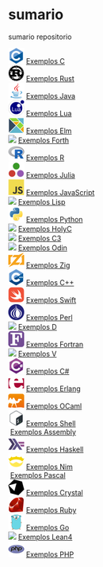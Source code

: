 # sumario
sumario repositorio

<div>
  <img src="https://raw.githubusercontent.com/devicons/devicon/master/icons/c/c-original.svg" width="32"/>
  <a href="https://github.com/Jopestpe/c_exemplos">Exemplos C</a>
</div>
<div>
  <img src="https://raw.githubusercontent.com/devicons/devicon/master/icons/rust/rust-original.svg" width="32"/>
  <a href="https://github.com/Jopestpe/rust_exemplos">Exemplos Rust</a>
</div>
<div>
  <img src="https://raw.githubusercontent.com/devicons/devicon/master/icons/java/java-original.svg" width="32"/>
  <a href="https://github.com/Jopestpe/java_exemplos">Exemplos Java</a>
</div>
<div>
  <img src="https://raw.githubusercontent.com/devicons/devicon/master/icons/lua/lua-original.svg" width="32"/>
  <a href="https://github.com/Jopestpe/lua_exemplos">Exemplos Lua</a>
</div>
<div>
  <img src="https://raw.githubusercontent.com/devicons/devicon/master/icons/elm/elm-original.svg" width="32"/>
  <a href="https://github.com/Jopestpe/elm_exemplos">Exemplos Elm</a>
</div>
<div>
  <img src="https://forth-standard.org/images/favicon.ico" width="32"/>
  <a href="https://github.com/Jopestpe/forth_exemplos">Exemplos Forth</a>
</div>
<div>
  <img src="https://raw.githubusercontent.com/devicons/devicon/master/icons/r/r-original.svg" width="32"/>
  <a href="https://github.com/Jopestpe/r_exemplos">Exemplos R</a>
</div>
<div>
  <img src="https://raw.githubusercontent.com/devicons/devicon/master/icons/julia/julia-original.svg" width="32"/>
  <a href="https://github.com/Jopestpe/Julia_exemplos">Exemplos Julia</a>
</div>
<div>
  <img src="https://raw.githubusercontent.com/devicons/devicon/master/icons/javascript/javascript-original.svg" width="32"/>
  <a href="https://github.com/Jopestpe/javascript_exemplos">Exemplos JavaScript</a>
</div>
<div>
  <img src="https://upload.wikimedia.org/wikipedia/commons/4/48/Lisp_logo.svg" width="32"/>
  <a href="https://github.com/Jopestpe/lisp_exemplos">Exemplos Lisp</a>
</div>
<div>
  <img src="https://raw.githubusercontent.com/devicons/devicon/master/icons/python/python-original.svg" width="32"/>
  <a href="https://github.com/Jopestpe/python_exemplos">Exemplos Python</a>
</div>
<div>
  <img src="https://upload.wikimedia.org/wikipedia/commons/thumb/3/33/HolyC_Logo.svg/800px-HolyC_Logo.svg.png" width="32"/>
  <a href="https://github.com/Jopestpe/holyc_exemplos">Exemplos HolyC</a>
</div>
<div>
  <img src="https://c3-lang.org/ico.svg" width="32"/>
  <a href="https://github.com/Jopestpe/c3_exemplos">Exemplos C3</a>
</div>
<div>
  <img src="https://odin-lang.org/favicon.svg" width="32"/>
  <a href="https://github.com/Jopestpe/odin_exemplos">Exemplos Odin</a>
</div>
<div>
  <img src="https://raw.githubusercontent.com/devicons/devicon/master/icons/zig/zig-original.svg" width="32"/>
  <a href="https://github.com/Jopestpe/zig_exemplos">Exemplos Zig</a>
</div>
<div>
  <img src="https://raw.githubusercontent.com/devicons/devicon/master/icons/cplusplus/cplusplus-original.svg" width="32"/>
  <a href="https://github.com/Jopestpe/cpp_exemplos">Exemplos C++</a>
</div>
<div>
  <img src="https://raw.githubusercontent.com/devicons/devicon/master/icons/swift/swift-original.svg" width="32"/>
  <a href="https://github.com/Jopestpe/swift_exemplos">Exemplos Swift</a>
</div>
<div>
  <img src="https://raw.githubusercontent.com/devicons/devicon/master/icons/perl/perl-original.svg" width="32"/>
  <a href="https://github.com/Jopestpe/perl_exemplos">Exemplos Perl</a>
</div>
<div>
  <img src="https://dlang.org/favicon.ico" width="32"/>
  <a href="https://github.com/Jopestpe/d_exemplos">Exemplos D</a>
</div>
<div>
  <img src="https://raw.githubusercontent.com/devicons/devicon/master/icons/fortran/fortran-original.svg" width="32"/>
  <a href="https://github.com/Jopestpe/fortran_exemplos">Exemplos Fortran</a>
</div>
<div>
  <img src="https://vlang.io/img/v-logo.png" width="32"/>
  <a href="https://github.com/Jopestpe/v_exemplos">Exemplos V</a>
</div>
<div>
  <img src="https://raw.githubusercontent.com/devicons/devicon/master/icons/csharp/csharp-original.svg" width="32"/>
  <a href="https://github.com/Jopestpe/csharp_exemplos">Exemplos C#</a>
</div>
<div>
  <img src="https://raw.githubusercontent.com/devicons/devicon/master/icons/erlang/erlang-original.svg" width="32"/>
  <a href="https://github.com/Jopestpe/erlang_exemplos">Exemplos Erlang</a>
</div>
<div>
  <img src="https://raw.githubusercontent.com/devicons/devicon/master/icons/ocaml/ocaml-original.svg" width="32"/>
  <a href="https://github.com/Jopestpe/ocaml_exemplos">Exemplos OCaml</a>
</div>
<div>
  <img src="https://raw.githubusercontent.com/devicons/devicon/master/icons/bash/bash-original.svg" width="32"/>
  <a href="https://github.com/Jopestpe/shell_exemplos">Exemplos Shell</a>
</div>
<div>
  <img src="" width="32"/>
  <a href="https://github.com/Jopestpe/assembly_exemplos">Exemplos Assembly</a>
</div>
<div>
  <img src="https://raw.githubusercontent.com/devicons/devicon/master/icons/haskell/haskell-original.svg" width="32"/>
  <a href="https://github.com/Jopestpe/haskell_exemplos">Exemplos Haskell</a>
</div>
<div>
  <img src="https://raw.githubusercontent.com/devicons/devicon/master/icons/nim/nim-original.svg" width="32"/>
  <a href="https://github.com/Jopestpe/nim_exemplos">Exemplos Nim</a>
</div>
<div>
  <img src="" width="32"/>
  <a href="https://github.com/Jopestpe/pascal_exemplos">Exemplos Pascal</a>
</div>
<div>
  <img src="https://raw.githubusercontent.com/devicons/devicon/master/icons/crystal/crystal-original.svg" width="32"/>
  <a href="https://github.com/Jopestpe/crystal_exemplos">Exemplos Crystal</a>
</div>
<div>
  <img src="https://raw.githubusercontent.com/devicons/devicon/master/icons/ruby/ruby-original.svg" width="32"/>
  <a href="https://github.com/Jopestpe/ruby_exemplos">Exemplos Ruby</a>
</div>
<div>
  <img src="https://raw.githubusercontent.com/devicons/devicon/master/icons/go/go-original.svg" width="32"/>
  <a href="https://github.com/Jopestpe/go_exemplos">Exemplos Go</a>
</div>
<div>
  <img src="https://lean-lang.org/static/lean_logo.svg" width="32"/>
  <a href="https://github.com/Jopestpe/lean4_exemplos">Exemplos Lean4</a>
</div>
<div>
  <img src="https://raw.githubusercontent.com/devicons/devicon/master/icons/php/php-original.svg" width="32"/>
  <a href="https://github.com/Jopestpe/php_exemplos">Exemplos PHP</a>
</div>
